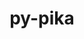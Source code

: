 ---
title: "py-pika"
layout: cache
categories: [package, develop]
meta: {"versions": ["0.13.0"], "compilers": ["gcc@=11.1.0", "oneapi@=2023.2.0"], "oss": ["ubuntu20.04"], "platforms": ["linux"], "targets": ["ppc64le", "x86_64", "x86_64_v3"], "stacks": ["e4s", "e4s-oneapi", "e4s-power", "root"], "num_specs": 8, "num_specs_by_stack": {"e4s-power": 3, "root": 8, "e4s-oneapi": 2, "e4s": 3}}
spec_details: [{"hash": "mxeml2viobbhrytbgcvzfpml32oozc7j", "compiler": "gcc@=11.1.0", "versions": ["0.13.0"], "os": "ubuntu20.04", "platform": "linux", "target": "ppc64le", "variants": ["build_system=python_pip", "~gevent", "~tornado", "~twisted"], "stacks": ["e4s-power", "root"], "size": "-", "tarball": "https://binaries.spack.io/develop/build_cache/linux-ubuntu20.04-ppc64le/gcc-11.1.0/py-pika-0.13.0/linux-ubuntu20.04-ppc64le-gcc-11.1.0-py-pika-0.13.0-mxeml2viobbhrytbgcvzfpml32oozc7j.spack"}, {"hash": "zdoaz2ty4bj3y34udrqnuqxqgcmudpd2", "compiler": "gcc@=11.1.0", "versions": ["0.13.0"], "os": "ubuntu20.04", "platform": "linux", "target": "ppc64le", "variants": ["build_system=python_pip", "~gevent", "~tornado", "~twisted"], "stacks": ["e4s-power", "root"], "size": "-", "tarball": "https://binaries.spack.io/develop/build_cache/linux-ubuntu20.04-ppc64le/gcc-11.1.0/py-pika-0.13.0/linux-ubuntu20.04-ppc64le-gcc-11.1.0-py-pika-0.13.0-zdoaz2ty4bj3y34udrqnuqxqgcmudpd2.spack"}, {"hash": "63p45h47z5zhxstztlr5iihybquooato", "compiler": "gcc@=11.1.0", "versions": ["0.13.0"], "os": "ubuntu20.04", "platform": "linux", "target": "ppc64le", "variants": ["build_system=python_pip", "~gevent", "~tornado", "~twisted"], "stacks": ["e4s-power", "root"], "size": "-", "tarball": "https://binaries.spack.io/develop/build_cache/linux-ubuntu20.04-ppc64le/gcc-11.1.0/py-pika-0.13.0/linux-ubuntu20.04-ppc64le-gcc-11.1.0-py-pika-0.13.0-63p45h47z5zhxstztlr5iihybquooato.spack"}, {"hash": "jkzbebtl3ddjmrjqillkxwkqsz4gdre5", "compiler": "oneapi@=2023.2.0", "versions": ["0.13.0"], "os": "ubuntu20.04", "platform": "linux", "target": "x86_64", "variants": ["build_system=python_pip", "~gevent", "~tornado", "~twisted"], "stacks": ["e4s-oneapi", "root"], "size": "-", "tarball": "https://binaries.spack.io/develop/build_cache/linux-ubuntu20.04-x86_64/oneapi-2023.2.0/py-pika-0.13.0/linux-ubuntu20.04-x86_64-oneapi-2023.2.0-py-pika-0.13.0-jkzbebtl3ddjmrjqillkxwkqsz4gdre5.spack"}, {"hash": "tawbjqmnuxkhwxead2rvsw2rjctf6utw", "compiler": "oneapi@=2023.2.0", "versions": ["0.13.0"], "os": "ubuntu20.04", "platform": "linux", "target": "x86_64", "variants": ["build_system=python_pip", "~gevent", "~tornado", "~twisted"], "stacks": ["e4s-oneapi", "root"], "size": "-", "tarball": "https://binaries.spack.io/develop/build_cache/linux-ubuntu20.04-x86_64/oneapi-2023.2.0/py-pika-0.13.0/linux-ubuntu20.04-x86_64-oneapi-2023.2.0-py-pika-0.13.0-tawbjqmnuxkhwxead2rvsw2rjctf6utw.spack"}, {"hash": "nvayvz44edk5rixh7pbxqgju57poxxxx", "compiler": "gcc@=11.1.0", "versions": ["0.13.0"], "os": "ubuntu20.04", "platform": "linux", "target": "x86_64_v3", "variants": ["build_system=python_pip", "~gevent", "~tornado", "~twisted"], "stacks": ["e4s", "root"], "size": "-", "tarball": "https://binaries.spack.io/develop/build_cache/linux-ubuntu20.04-x86_64_v3/gcc-11.1.0/py-pika-0.13.0/linux-ubuntu20.04-x86_64_v3-gcc-11.1.0-py-pika-0.13.0-nvayvz44edk5rixh7pbxqgju57poxxxx.spack"}, {"hash": "62nkjyvbg2cq7fxvl2zhcdw5w3wehb5k", "compiler": "gcc@=11.1.0", "versions": ["0.13.0"], "os": "ubuntu20.04", "platform": "linux", "target": "x86_64_v3", "variants": ["build_system=python_pip", "~gevent", "~tornado", "~twisted"], "stacks": ["e4s", "root"], "size": "-", "tarball": "https://binaries.spack.io/develop/build_cache/linux-ubuntu20.04-x86_64_v3/gcc-11.1.0/py-pika-0.13.0/linux-ubuntu20.04-x86_64_v3-gcc-11.1.0-py-pika-0.13.0-62nkjyvbg2cq7fxvl2zhcdw5w3wehb5k.spack"}, {"hash": "cs22nlqgvfoa32eo763utq5r64i6hn62", "compiler": "gcc@=11.1.0", "versions": ["0.13.0"], "os": "ubuntu20.04", "platform": "linux", "target": "x86_64_v3", "variants": ["build_system=python_pip", "~gevent", "~tornado", "~twisted"], "stacks": ["e4s", "root"], "size": "-", "tarball": "https://binaries.spack.io/develop/build_cache/linux-ubuntu20.04-x86_64_v3/gcc-11.1.0/py-pika-0.13.0/linux-ubuntu20.04-x86_64_v3-gcc-11.1.0-py-pika-0.13.0-cs22nlqgvfoa32eo763utq5r64i6hn62.spack"}]
---